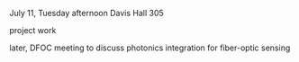 July 11, Tuesday afternoon
Davis Hall 305


project work

later, DFOC meeting to discuss photonics integration for fiber-optic sensing